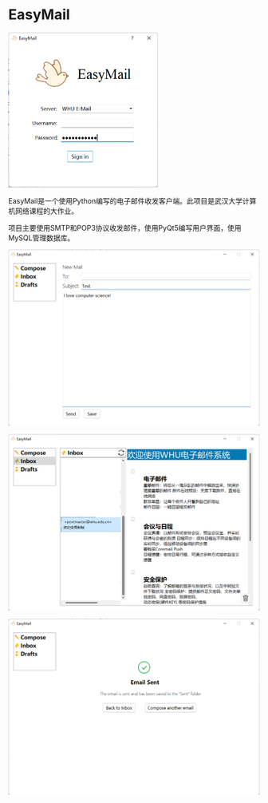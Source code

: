 # EasyMail

<img src="https://github.com/Qingzheng-Wang/EasyMail/blob/main/image/sign_in_window.png" width="300" />


EasyMail是一个使用Python编写的电子邮件收发客户端。此项目是武汉大学计算机网络课程的大作业。

项目主要使用SMTP和POP3协议收发邮件，使用PyQt5编写用户界面，使用MySQL管理数据库。


<p>

![image-20221203101350860](https://github.com/Qingzheng-Wang/EasyMail/blob/main/image/compose.png)

</p>

<p>

![image-20221203101350860](https://github.com/Qingzheng-Wang/EasyMail/blob/main/image/inbox.png)

</p>

<p>

![image-20221203101350860](https://github.com/Qingzheng-Wang/EasyMail/blob/main/image/email_sent_successfully.png)

</p>